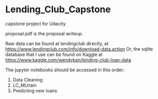 # Lending_Club_Capstone
capstone project for Udacity

proposal.pdf is the proposal writeup.

Raw data can be found at lendingclub directly, at https://www.lendingclub.com/info/download-data.action
Or, the sqlite database that I use can be found on Kaggle at https://www.kaggle.com/wendykan/lending-club-loan-data

The jupyter notebooks should be accessed in this order:
1. Data Cleaning
2. LC_MLtrain
3. Predicting new loans

